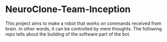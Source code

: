 # NeuroClone-Team-Inception
This project aims to make a robot that works on commands received from brain. In other words, it can be controlled by mere thoughts. The following repo tells about the building of the software part of the bot.
